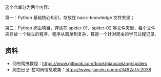 这个仓库分为两个内容:

第一：Python 基础核心知识，存放在 basic-knowledge 文件夹里；

第二：Python 爬虫项目，存放在 spider-01、spider-02 等文件夹里，每个文件夹存放一个独立的程序，程序从简单到复杂，算是一个针对爬虫的学习过程记录。
## 资料
* 网络爬虫教程：https://www.gitbook.com/book/piaosanlang/spiders
* 爬虫日记-拉勾网信息收集：https://www.jianshu.com/p/3492af7c2038

